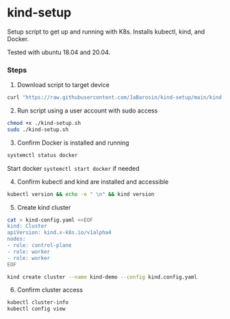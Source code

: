 # kind-setup

Setup script to get up and running with K8s. Installs kubectl, kind, and Docker.

Tested with ubuntu 18.04 and 20.04.

### Steps

1. Download script to target device
```bash
curl "https://raw.githubusercontent.com/JaBarosin/kind-setup/main/kind-setup.sh" -o "kind-setup.sh"
```
2. Run script using a user account with sudo access

```sh
chmod +x ./kind-setup.sh
sudo ./kind-setup.sh
```

3. Confirm Docker is installed and running
```sh
systemctl status docker
```
Start docker `systemctl start docker` if needed

4. Confirm kubectl and kind are installed and accessible
```sh
kubectl version && echo -e " \n" && kind version
```

5. Create kind cluster
```sh
cat > kind-config.yaml <<EOF
kind: Cluster
apiVersion: kind.x-k8s.io/v1alpha4
nodes:
- role: control-plane
- role: worker
- role: worker
EOF
```

```sh
kind create cluster --name kind-demo --config kind.config.yaml
```

6. Confirm cluster access
```sh
kubectl cluster-info
kubectl config view
```
